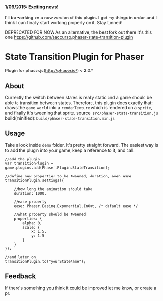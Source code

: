 #### 1/09/2015: Exciting news!
I'll be working on a new version of this plugin. I got my things in order, and I think I can finally start working properly on it. Stay tunned!

DEPRECATED FOR NOW
As an alternative, the best fork out there it's this one https://github.com/aaccurso/phaser-state-transition-plugin

State Transition Plugin for Phaser
=======================

Plugin for phaser.js(http://phaser.io/) v 2.0.*

## About
Currently the switch between states is really static and a game should be able to transition between states. Therefore, this plugin does exactly that: draws the `game.world` into a `renderTexture` which is rendered on a `sprite`, and finally it's tweening that sprite.
source: `src/phaser-state-transition.js`
build(minified): `build/phaser-state-transition.min.js`

## Usage
Take a look inside `demo` folder. It's pretty straight forward. The easiest way is to add the plugin into your game, keep a reference to it, and call:

````
//add the plugin
var transitionPlugin = game.plugins.add(Phaser.Plugin.StateTransition);

//define new properties to be tweened, duration, even ease
transitionPlugin.settings({

	//how long the animation should take
	duration: 1000,

	//ease property
	ease: Phaser.Easing.Exponential.InOut, /* default ease */

	//what property should be tweened
	properties: {
		alpha: 0,
		scale: {
			x: 1.5,
			y: 1.5
		}
	}
});

//and later on
transitionPlugin.to("yourStateName");
````

## Feedback
If there's something you think it could be improved let me know, or create a pr.
